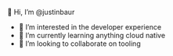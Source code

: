 👋 Hi, I’m @justinbaur

- 👀 I’m interested in the developer experience
- 🌱 I’m currently learning anything cloud native
- 💞️ I’m looking to collaborate on tooling

<!---
justinbaur/justinbaur is a ✨ special ✨ repository because its `README.md` (this file) appears on your GitHub profile.
You can click the Preview link to take a look at your changes.
--->
